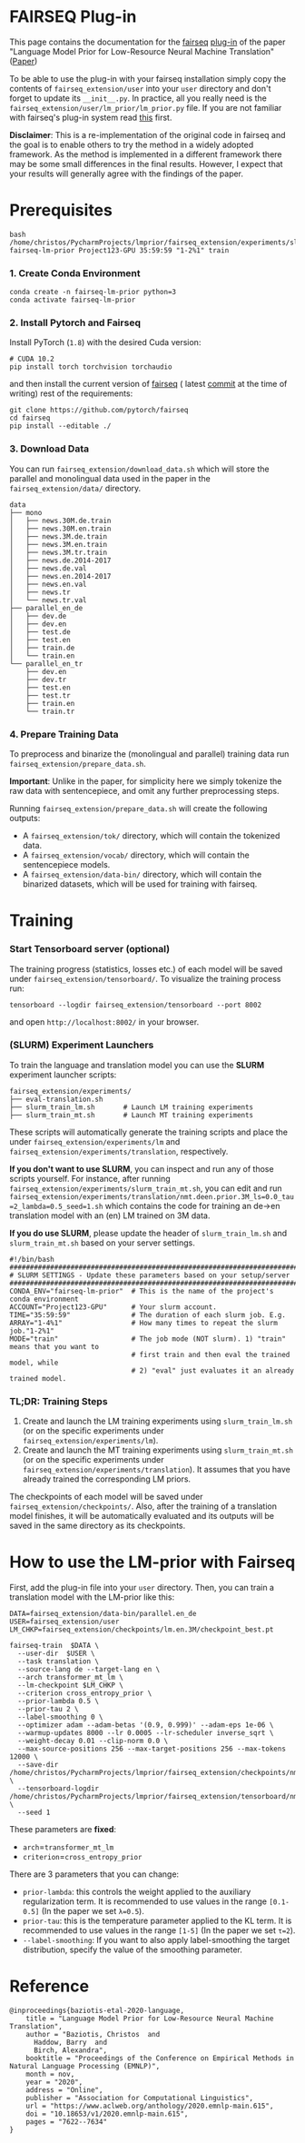 # FAIRSEQ Plug-in

This page contains the documentation for
the [fairseq](https://github.com/pytorch/fairseq) [plug-in](https://fairseq.readthedocs.io/en/latest/overview.html)
of the paper "Language Model Prior for Low-Resource Neural Machine Translation"
([Paper](https://arxiv.org/abs/2004.14928))

To be able to use the plug-in with your fairseq installation simply copy the
contents of
`fairseq_extension/user` into your `user` directory and don't forget to update
its `__init__.py`. In practice, all you really need is
the `fairseq_extension/user/lm_prior/lm_prior.py` file. If you are not familiar
with fairseq's plug-in system
read [this](https://fairseq.readthedocs.io/en/latest/overview.html) first.

**Disclaimer**: This is a re-implementation of the original code in fairseq and
the goal is to enable others to try the method in a widely adopted framework. As
the method is implemented in a different framework there may be some small
differences in the final results. However, I expect that your results will
generally agree with the findings of the paper.

# Prerequisites

```shell
bash /home/christos/PycharmProjects/lmprior/fairseq_extension/experiments/slurm_train_mt.sh fairseq-lm-prior Project123-GPU 35:59:59 "1-2%1" train

```

### 1. Create Conda Environment

```
conda create -n fairseq-lm-prior python=3
conda activate fairseq-lm-prior
```

### 2. Install Pytorch and Fairseq

Install PyTorch (`1.8`) with the desired Cuda version:

```shell
# CUDA 10.2
pip install torch torchvision torchaudio

```

and then install the current version
of [fairseq](https://github.com/pytorch/fairseq#requirements-and-installation) (
latest [commit](https://github.com/pytorch/fairseq/commit/965240c784910895b05e66d7ef7e15321050b414)
at the time of writing) rest of the requirements:

```
git clone https://github.com/pytorch/fairseq
cd fairseq
pip install --editable ./
```

### 3. Download Data

You can run `fairseq_extension/download_data.sh` which will store the parallel
and monolingual data used in the paper in the `fairseq_extension/data/`
directory.

```text
data
├── mono
│   ├── news.30M.de.train
│   ├── news.30M.en.train
│   ├── news.3M.de.train
│   ├── news.3M.en.train
│   ├── news.3M.tr.train
│   ├── news.de.2014-2017
│   ├── news.de.val
│   ├── news.en.2014-2017
│   ├── news.en.val
│   ├── news.tr
│   └── news.tr.val
├── parallel_en_de
│   ├── dev.de
│   ├── dev.en
│   ├── test.de
│   ├── test.en
│   ├── train.de
│   └── train.en
└── parallel_en_tr
    ├── dev.en
    ├── dev.tr
    ├── test.en
    ├── test.tr
    ├── train.en
    └── train.tr
```

### 4. Prepare Training Data

To preprocess and binarize the (monolingual and parallel) training data
run  `fairseq_extension/prepare_data.sh`.

**Important**: Unlike in the paper, for simplicity here we simply tokenize the
raw data with sentencepiece, and omit any further preprocessing steps.

Running `fairseq_extension/prepare_data.sh` will create the following outputs:

- A `fairseq_extension/tok/` directory, which will contain the tokenized data.
- A `fairseq_extension/vocab/` directory, which will contain the sentencepiece
  models.
- A `fairseq_extension/data-bin/` directory, which will contain the binarized
  datasets, which will be used for training with fairseq.

# Training

### Start Tensorboard server (optional)

The training progress (statistics, losses etc.) of each model will be saved
under `fairseq_extension/tensorboard/`. To visualize the training process run:

```shell script
tensorboard --logdir fairseq_extension/tensorboard --port 8002
``` 

and open `http://localhost:8002/` in your browser.

### (SLURM) Experiment Launchers

To train the language and translation model you can use the **SLURM** experiment
launcher scripts:

```text
fairseq_extension/experiments/
├── eval-translation.sh
├── slurm_train_lm.sh       # Launch LM training experiments
├── slurm_train_mt.sh       # Launch MT training experiments
```

These scripts will automatically generate the training scripts and place the
under `fairseq_extension/experiments/lm`
and `fairseq_extension/experiments/translation`, respectively.

**If you don't want to use SLURM**, you can inspect and run any of those scripts
yourself. For instance, after
running `fairseq_extension/experiments/slurm_train_mt.sh`, you can edit and
run `fairseq_extension/experiments/translation/nmt.deen.prior.3M_ls=0.0_tau=2_lambda=0.5_seed=1.sh`
which contains the code for training an de->en translation model with an (en) LM
trained on 3M data.

**If you do use SLURM**, please update the header of `slurm_train_lm.sh`
and `slurm_train_mt.sh` based on your server settings.

```shell
#!/bin/bash
############################################################################
# SLURM SETTINGS - Update these parameters based on your setup/server
############################################################################
CONDA_ENV="fairseq-lm-prior"  # This is the name of the project's conda environment
ACCOUNT="Project123-GPU"      # Your slurm account.
TIME="35:59:59"               # The duration of each slurm job. E.g.
ARRAY="1-4%1"                 # How many times to repeat the slurm job."1-2%1"
MODE="train"                  # The job mode (NOT slurm). 1) "train" means that you want to
                              # first train and then eval the trained model, while
                              # 2) "eval" just evaluates it an already trained model.
```

### TL;DR: Training Steps

1. Create and launch the LM training experiments using `slurm_train_lm.sh` (or
   on the specific experiments under `fairseq_extension/experiments/lm`).
2. Create and launch the MT training experiments using `slurm_train_mt.sh` (or
   on the specific experiments
   under `fairseq_extension/experiments/translation`). It assumes that you have
   already trained the corresponding LM priors.

The checkpoints of each model will be saved
under `fairseq_extension/checkpoints/`. Also, after the training of a
translation model finishes, it will be automatically evaluated and its outputs
will be saved in the same directory as its checkpoints.

# How to use the LM-prior with Fairseq

First, add the plug-in file into your `user` directory. Then, you can train a
translation model with the LM-prior like this:

```shell
DATA=fairseq_extension/data-bin/parallel.en_de
USER=fairseq_extension/user
LM_CHKP=fairseq_extension/checkpoints/lm.en.3M/checkpoint_best.pt

fairseq-train  $DATA \
  --user-dir  $USER \
  --task translation \
  --source-lang de --target-lang en \
  --arch transformer_mt_lm \ 
  --lm-checkpoint $LM_CHKP \
  --criterion cross_entropy_prior \ 
  --prior-lambda 0.5 \
  --prior-tau 2 \
  --label-smoothing 0 \
  --optimizer adam --adam-betas '(0.9, 0.999)' --adam-eps 1e-06 \
  --warmup-updates 8000 --lr 0.0005 --lr-scheduler inverse_sqrt \
  --weight-decay 0.01 --clip-norm 0.0 \
  --max-source-positions 256 --max-target-positions 256 --max-tokens 12000 \
  --save-dir /home/christos/PycharmProjects/lmprior/fairseq_extension/checkpoints/nmt.deen.prior.3M_ls=0.0_tau=2_lambda=0.3_seed=1 \
  --tensorboard-logdir /home/christos/PycharmProjects/lmprior/fairseq_extension/tensorboard/nmt.deen.prior.3M_ls=0.0_tau=2_lambda=0.3_seed=1 \
  --seed 1

```
These parameters are **fixed**:

- `arch`=`transformer_mt_lm`
- `criterion`=`cross_entropy_prior`

There are 3 parameters that you can change:

- `prior-lambda`: this controls the weight applied to the auxiliary regularization term. It is recommended to use values in the range `[0.1-0.5]` (In the paper we set `λ=0.5`).
- `prior-tau`: this is the temperature parameter applied to the KL term. It is recommended to use values in the range `[1-5]` (In the paper we set `τ=2`).
- `--label-smoothing`:  If you want to also apply label-smoothing the target distribution, specify the value of the smoothing parameter.

# Reference

```
@inproceedings{baziotis-etal-2020-language,
    title = "Language Model Prior for Low-Resource Neural Machine Translation",
    author = "Baziotis, Christos  and
      Haddow, Barry  and
      Birch, Alexandra",
    booktitle = "Proceedings of the Conference on Empirical Methods in Natural Language Processing (EMNLP)",
    month = nov,
    year = "2020",
    address = "Online",
    publisher = "Association for Computational Linguistics",
    url = "https://www.aclweb.org/anthology/2020.emnlp-main.615",
    doi = "10.18653/v1/2020.emnlp-main.615",
    pages = "7622--7634"
}
```